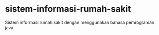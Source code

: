 # sistem-informasi-rumah-sakit
Sistem informasi rumah sakit dengan menggunakan bahasa pemrograman java
